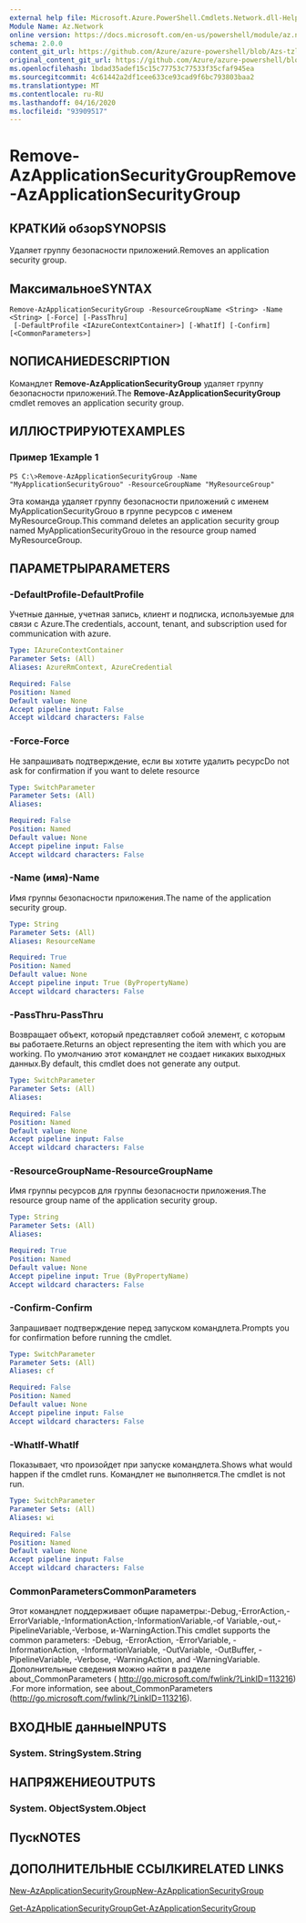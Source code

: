 ```yaml
---
external help file: Microsoft.Azure.PowerShell.Cmdlets.Network.dll-Help.xml
Module Name: Az.Network
online version: https://docs.microsoft.com/en-us/powershell/module/az.network/remove-azapplicationsecuritygroup
schema: 2.0.0
content_git_url: https://github.com/Azure/azure-powershell/blob/Azs-tzl/src/Network/Network/help/Remove-AzApplicationSecurityGroup.md
original_content_git_url: https://github.com/Azure/azure-powershell/blob/Azs-tzl/src/Network/Network/help/Remove-AzApplicationSecurityGroup.md
ms.openlocfilehash: 1bdad35adef15c15c77753c77533f35cfaf945ea
ms.sourcegitcommit: 4c61442a2df1cee633ce93cad9f6bc793803baa2
ms.translationtype: MT
ms.contentlocale: ru-RU
ms.lasthandoff: 04/16/2020
ms.locfileid: "93909517"
---
```

# <span data-ttu-id="8013f-101">Remove-AzApplicationSecurityGroup</span><span class="sxs-lookup"><span data-stu-id="8013f-101">Remove-AzApplicationSecurityGroup</span></span>

## <span data-ttu-id="8013f-102">КРАТКИй обзор</span><span class="sxs-lookup"><span data-stu-id="8013f-102">SYNOPSIS</span></span>
<span data-ttu-id="8013f-103">Удаляет группу безопасности приложений.</span><span class="sxs-lookup"><span data-stu-id="8013f-103">Removes an application security group.</span></span>

## <span data-ttu-id="8013f-104">Максимальное</span><span class="sxs-lookup"><span data-stu-id="8013f-104">SYNTAX</span></span>

```
Remove-AzApplicationSecurityGroup -ResourceGroupName <String> -Name <String> [-Force] [-PassThru]
 [-DefaultProfile <IAzureContextContainer>] [-WhatIf] [-Confirm] [<CommonParameters>]
```

## <span data-ttu-id="8013f-105">NОПИСАНИЕ</span><span class="sxs-lookup"><span data-stu-id="8013f-105">DESCRIPTION</span></span>
<span data-ttu-id="8013f-106">Командлет **Remove-AzApplicationSecurityGroup** удаляет группу безопасности приложений.</span><span class="sxs-lookup"><span data-stu-id="8013f-106">The **Remove-AzApplicationSecurityGroup** cmdlet removes an application security group.</span></span>

## <span data-ttu-id="8013f-107">ИЛЛЮСТРИРУЮТ</span><span class="sxs-lookup"><span data-stu-id="8013f-107">EXAMPLES</span></span>

### <span data-ttu-id="8013f-108">Пример 1</span><span class="sxs-lookup"><span data-stu-id="8013f-108">Example 1</span></span>
```
PS C:\>Remove-AzApplicationSecurityGroup -Name "MyApplicationSecurityGrouo" -ResourceGroupName "MyResourceGroup"
```

<span data-ttu-id="8013f-109">Эта команда удаляет группу безопасности приложений с именем MyApplicationSecurityGrouo в группе ресурсов с именем MyResourceGroup.</span><span class="sxs-lookup"><span data-stu-id="8013f-109">This command deletes an application security group named MyApplicationSecurityGrouo in the resource group named MyResourceGroup.</span></span>

## <span data-ttu-id="8013f-110">ПАРАМЕТРЫ</span><span class="sxs-lookup"><span data-stu-id="8013f-110">PARAMETERS</span></span>

### <span data-ttu-id="8013f-111">-DefaultProfile</span><span class="sxs-lookup"><span data-stu-id="8013f-111">-DefaultProfile</span></span>
<span data-ttu-id="8013f-112">Учетные данные, учетная запись, клиент и подписка, используемые для связи с Azure.</span><span class="sxs-lookup"><span data-stu-id="8013f-112">The credentials, account, tenant, and subscription used for communication with azure.</span></span>

```yaml
Type: IAzureContextContainer
Parameter Sets: (All)
Aliases: AzureRmContext, AzureCredential

Required: False
Position: Named
Default value: None
Accept pipeline input: False
Accept wildcard characters: False
```

### <span data-ttu-id="8013f-113">-Force</span><span class="sxs-lookup"><span data-stu-id="8013f-113">-Force</span></span>
<span data-ttu-id="8013f-114">Не запрашивать подтверждение, если вы хотите удалить ресурс</span><span class="sxs-lookup"><span data-stu-id="8013f-114">Do not ask for confirmation if you want to delete resource</span></span>

```yaml
Type: SwitchParameter
Parameter Sets: (All)
Aliases: 

Required: False
Position: Named
Default value: None
Accept pipeline input: False
Accept wildcard characters: False
```

### <span data-ttu-id="8013f-115">-Name (имя)</span><span class="sxs-lookup"><span data-stu-id="8013f-115">-Name</span></span>
<span data-ttu-id="8013f-116">Имя группы безопасности приложения.</span><span class="sxs-lookup"><span data-stu-id="8013f-116">The name of the application security group.</span></span>

```yaml
Type: String
Parameter Sets: (All)
Aliases: ResourceName

Required: True
Position: Named
Default value: None
Accept pipeline input: True (ByPropertyName)
Accept wildcard characters: False
```

### <span data-ttu-id="8013f-117">-PassThru</span><span class="sxs-lookup"><span data-stu-id="8013f-117">-PassThru</span></span>
<span data-ttu-id="8013f-118">Возвращает объект, который представляет собой элемент, с которым вы работаете.</span><span class="sxs-lookup"><span data-stu-id="8013f-118">Returns an object representing the item with which you are working.</span></span> <span data-ttu-id="8013f-119">По умолчанию этот командлет не создает никаких выходных данных.</span><span class="sxs-lookup"><span data-stu-id="8013f-119">By default, this cmdlet does not generate any output.</span></span>

```yaml
Type: SwitchParameter
Parameter Sets: (All)
Aliases: 

Required: False
Position: Named
Default value: None
Accept pipeline input: False
Accept wildcard characters: False
```

### <span data-ttu-id="8013f-120">-ResourceGroupName</span><span class="sxs-lookup"><span data-stu-id="8013f-120">-ResourceGroupName</span></span>
<span data-ttu-id="8013f-121">Имя группы ресурсов для группы безопасности приложения.</span><span class="sxs-lookup"><span data-stu-id="8013f-121">The resource group name of the application security group.</span></span>

```yaml
Type: String
Parameter Sets: (All)
Aliases: 

Required: True
Position: Named
Default value: None
Accept pipeline input: True (ByPropertyName)
Accept wildcard characters: False
```

### <span data-ttu-id="8013f-122">-Confirm</span><span class="sxs-lookup"><span data-stu-id="8013f-122">-Confirm</span></span>
<span data-ttu-id="8013f-123">Запрашивает подтверждение перед запуском командлета.</span><span class="sxs-lookup"><span data-stu-id="8013f-123">Prompts you for confirmation before running the cmdlet.</span></span>

```yaml
Type: SwitchParameter
Parameter Sets: (All)
Aliases: cf

Required: False
Position: Named
Default value: None
Accept pipeline input: False
Accept wildcard characters: False
```

### <span data-ttu-id="8013f-124">-WhatIf</span><span class="sxs-lookup"><span data-stu-id="8013f-124">-WhatIf</span></span>
<span data-ttu-id="8013f-125">Показывает, что произойдет при запуске командлета.</span><span class="sxs-lookup"><span data-stu-id="8013f-125">Shows what would happen if the cmdlet runs.</span></span>
<span data-ttu-id="8013f-126">Командлет не выполняется.</span><span class="sxs-lookup"><span data-stu-id="8013f-126">The cmdlet is not run.</span></span>

```yaml
Type: SwitchParameter
Parameter Sets: (All)
Aliases: wi

Required: False
Position: Named
Default value: None
Accept pipeline input: False
Accept wildcard characters: False
```

### <span data-ttu-id="8013f-127">CommonParameters</span><span class="sxs-lookup"><span data-stu-id="8013f-127">CommonParameters</span></span>
<span data-ttu-id="8013f-128">Этот командлет поддерживает общие параметры:-Debug,-ErrorAction,-ErrorVariable,-InformationAction,-InformationVariable,-of Variable,-out,-PipelineVariable,-Verbose, и-WarningAction.</span><span class="sxs-lookup"><span data-stu-id="8013f-128">This cmdlet supports the common parameters: -Debug, -ErrorAction, -ErrorVariable, -InformationAction, -InformationVariable, -OutVariable, -OutBuffer, -PipelineVariable, -Verbose, -WarningAction, and -WarningVariable.</span></span> <span data-ttu-id="8013f-129">Дополнительные сведения можно найти в разделе about_CommonParameters ( http://go.microsoft.com/fwlink/?LinkID=113216) .</span><span class="sxs-lookup"><span data-stu-id="8013f-129">For more information, see about_CommonParameters (http://go.microsoft.com/fwlink/?LinkID=113216).</span></span>

## <span data-ttu-id="8013f-130">ВХОДНЫЕ данные</span><span class="sxs-lookup"><span data-stu-id="8013f-130">INPUTS</span></span>

### <span data-ttu-id="8013f-131">System. String</span><span class="sxs-lookup"><span data-stu-id="8013f-131">System.String</span></span>

## <span data-ttu-id="8013f-132">НАПРЯЖЕНИЕ</span><span class="sxs-lookup"><span data-stu-id="8013f-132">OUTPUTS</span></span>

### <span data-ttu-id="8013f-133">System. Object</span><span class="sxs-lookup"><span data-stu-id="8013f-133">System.Object</span></span>

## <span data-ttu-id="8013f-134">Пуск</span><span class="sxs-lookup"><span data-stu-id="8013f-134">NOTES</span></span>

## <span data-ttu-id="8013f-135">ДОПОЛНИТЕЛЬНЫЕ ССЫЛКИ</span><span class="sxs-lookup"><span data-stu-id="8013f-135">RELATED LINKS</span></span>

[<span data-ttu-id="8013f-136">New-AzApplicationSecurityGroup</span><span class="sxs-lookup"><span data-stu-id="8013f-136">New-AzApplicationSecurityGroup</span></span>](./New-AzApplicationSecurityGroup.md)

[<span data-ttu-id="8013f-137">Get-AzApplicationSecurityGroup</span><span class="sxs-lookup"><span data-stu-id="8013f-137">Get-AzApplicationSecurityGroup</span></span>](./Get-AzApplicationSecurityGroup.md)
